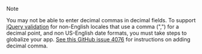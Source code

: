> [!NOTE]
> You may not be able to enter decimal commas in decimal fields. To support [jQuery validation](https://jqueryvalidation.org/) for non-English locales that use a comma (",") for a decimal point, and non US-English date formats, you must take steps to globalize your app. [See this GitHub issue 4076](https://github.com/dotnet/AspNetCore.Docs/issues/4076#issuecomment-326590420) for instructions on adding decimal comma.